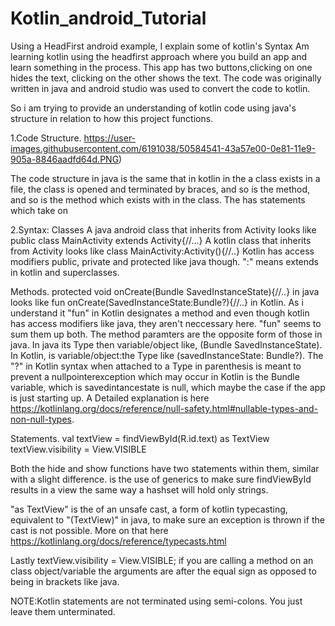 # Kotlin_android_Tutorial
Using a HeadFirst android example, I explain some of kotlin's Syntax
Am learning kotlin using the headfirst approach where you build an app and learn something in the process. This app has two buttons,clicking on
one hides the text, clicking on the other shows the text. The code was originally written in java and android studio was used to convert the code to kotlin.

So i am trying to provide an understanding of kotlin code using java's structure in relation to how this project functions.

1.Code Structure.
https://user-images.githubusercontent.com/6191038/50584541-43a57e00-0e81-11e9-905a-8846aadfd64d.PNG)

The code structure in java is the same that in kotlin in the a class exists in a file, the class is opened and terminated by braces, and so is the method, and so is the method which exists with in the class. The has statements which take on 

2.Syntax:
Classes
A java android class that inherits from Activity looks like public class MainActivity extends Activity{//...}
A kotlin class that inherits from Activity looks like class MainActivity:Activity(){//..}
Kotlin has access modifiers public, private and protected like java though. ":" means extends in kotlin and superclasses.

Methods.
protected void onCreate(Bundle SavedInstanceState){//..} in java looks like fun onCreate(SavedInstanceState:Bundle?){//..} in Kotlin. As i understand it "fun" in Kotlin designates a method and even though kotlin has access modifiers like java, they aren't neccessary here. "fun" seems to sum them up both.
The method paramters are the opposite form of those in java. In java its Type then variable/object like, (Bundle SavedInstanceState). In Kotlin, is variable/object:the Type like (savedInstanceState: Bundle?). The "?" in Kotlin syntax when attached to a Type in parenthesis is meant to prevent a nullpointerexception which may occur in Kotlin is the Bundle variable, which is savedintancestate is null, which maybe the case if the app is just starting up. A Detailed explanation is here https://kotlinlang.org/docs/reference/null-safety.html#nullable-types-and-non-null-types.

Statements.
 val textView = findViewById<View>(R.id.text) as TextView
 textView.visibility = View.VISIBLE
  
  Both the hide and show functions have two statements within them, similar with a slight difference.
 <View> is the use of generics to make sure findViewById results in a view the same way a hashset<String> will hold only strings.
  
  "as TextView" is the of an unsafe cast, a form of kotlin typecasting, equivalent to "(TextView)" in java, to make sure an exception is thrown if the cast is not possible. More on that here https://kotlinlang.org/docs/reference/typecasts.html
  
  Lastly textView.visibility = View.VISIBLE; if you are calling a method on an class object/variable the arguments are after the equal sign as opposed to being in brackets like java.
  
  NOTE:Kotlin statements are not terminated using semi-colons. You just leave them unterminated.
